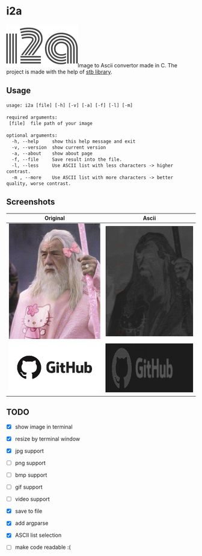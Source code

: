 # i2a

![icon](icon.png)Image to Ascii convertor made in C. The project is made with the help of [stb library](https://github.com/nothings/stb). 



## Usage

```
usage: i2a [file] [-h] [-v] [-a] [-f] [-l] [-m]

required arguments:
 [file]  file path of your image

optional arguments:
  -h, --help     show this help message and exit
  -v, --version  show current version
  -a, --about    show about page
  -f, --file     Save result into the file.
  -l, --less     Use ASCII list with less characters -> higher contrast.
  -m , --more    Use ASCII list with more characters -> better quality, worse contrast.
```



## Screenshots



| Original                                      | Ascii                                             |
| --------------------------------------------- | ------------------------------------------------- |
| ![gandalf original](samples/gandalf_pink.jpg) | ![gandalf converted](samples/gandalf.png)         |
| ![github original](samples/github.jpg)        | ![github comverted](samples/github_converted.png) |



## TODO

- [x] show image in terminal

- [x] resize by terminal window

- [x] jpg support

- [ ] png support

- [ ] bmp support

- [ ] gif support

- [ ] video support

- [x] save to file

- [x] add argparse

- [x] ASCII list selection

- [ ] make code readable :(

  
